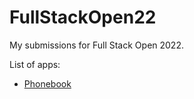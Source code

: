 # FullStackOpen22
My submissions for Full Stack Open 2022.

List of apps:

 - [Phonebook](https://fso-phonebook-jsf.fly.dev/)

